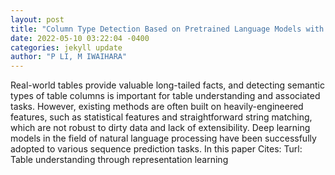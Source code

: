 ```yaml
--- 
layout: post 
title: "Column Type Detection Based on Pretrained Language Models with Various Column Encodings" 
date: 2022-05-10 03:22:04 -0400 
categories: jekyll update 
author: "P LI, M IWAIHARA" 
--- 
```

Real-world tables provide valuable long-tailed facts, and detecting semantic types of table columns is important for table understanding and associated tasks. However, existing methods are often built on heavily-engineered features, such as statistical features and straightforward string matching, which are not robust to dirty data and lack of extensibility. Deep learning models in the field of natural language processing have been successfully adopted to various sequence prediction tasks. In this paper Cites: Turl: Table understanding through representation learning